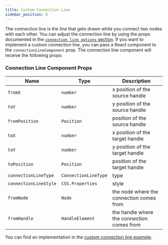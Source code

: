 ```yaml
---
title: Custom Connection Line
sidebar_position: 6
---
```


The connection line is the line that gets drawn while you connect two nodes with each other.
You can adjust the connection line by using the props documented in the [`connection line options` section](/docs/api/react-flow-props/#connection-line-options). If you want to implement a custom connection line, you can pass a React component to the `connectionLineComponent` prop. The connection line component will receive the following props:

### Connection Line Component Props

| Name                  | Type                 | Description                                |
| --------------------- | -------------------- | ------------------------------------------ |
| `fromX`               | `number`             | x position of the source handle            |
| `toY`                 | `number`             | y position of the source handle            |
| `fromPosition`        | `Position`           | position of the source handle              |
| `toX`                 | `number`             | x position of the target handle            |
| `toY`                 | `number`             | y position of the target handle            |
| `toPosition`          | `Position`           | position of the target handle              |
| `connectionLineType`  | `ConnectionLineType` | type                                       |
| `connectionLineStyle` | `CSS.Properties`     | style                                      |
| `fromNode`            | `Node`               | the node where the connection comes from   |
| `fromHandle`          | `HandleElement`      | the handle where the connection comes from |

You can find an implementation in the [custom connection line example](/docs/examples/edges/custom-connectionline/).

